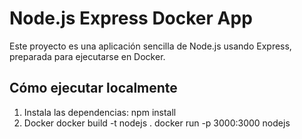 # Node.js Express Docker App

Este proyecto es una aplicación sencilla de Node.js usando Express, preparada para ejecutarse en Docker.

## Cómo ejecutar localmente

1. Instala las dependencias:
   npm install
2. Docker
    docker build -t nodejs .
    docker run -p 3000:3000 nodejs
